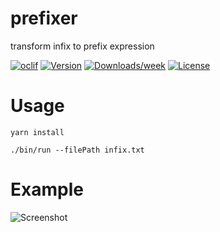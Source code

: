 prefixer
========

transform infix to prefix expression

[![oclif](https://img.shields.io/badge/cli-oclif-brightgreen.svg)](https://oclif.io)
[![Version](https://img.shields.io/npm/v/prefixer.svg)](https://npmjs.org/package/prefixer)
[![Downloads/week](https://img.shields.io/npm/dw/prefixer.svg)](https://npmjs.org/package/prefixer)
[![License](https://img.shields.io/npm/l/prefixer.svg)](https://github.com/chahidarid/prefixer/blob/master/package.json)

<!-- toc -->
# Usage
```
yarn install
```
```
./bin/run --filePath infix.txt
```

# Example

![Screenshot](https://i.ibb.co/GQqHWRj/Screenshot-2019-03-14-at-19-07-45.png)
<!-- usage -->

